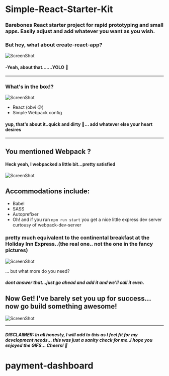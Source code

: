 # Simple-React-Starter-Kit

### Barebones React starter project for rapid prototyping and small apps. Easily adjust and add whatever you want as you wish.

### But hey, what about create-react-app?
![ScreenShot](https://media.giphy.com/media/y65VoOlimZaus/giphy.gif)
#### -Yeah, about that.......YOLO 🤔

---

### What's in the box!? 
![ScreenShot](https://media.giphy.com/media/jeDNRwEp5iQve/giphy.gif)

- React (obvi 😜)
- Simple Webpack config

#### yup, that's about it..quick and dirty 🤠... add whatever else your heart desires

---

## You mentioned Webpack ?

#### Heck yeah, I webpacked a little bit...pretty satisfied
![ScreenShot](https://media.giphy.com/media/ZiDnfvNB4PjVu/giphy.gif)

## Accommodations include:
  - Babel
  - SASS
  - Autoprefixer
  - Oh! and if you run `npm run start` you get a nice little express dev server curtousy of webpack-dev-server
  
### pretty much equivalent to the continental breakfast at the Holiday Inn Express..(the real one.. not the one in the fancy pictures)
![ScreenShot](https://i0.bookcdn.com/data/Photos/Big/64/6449/6449405/Holiday-Inn-Express-Cleveland-Vermilion-photos-Restaurant.JPEG)

... but what more do you need?
##### dont answer that...just go ahead and add it and we'll call it even.

## Now Get! I've **barely** set you up for success... now go build something awesome!
![ScreenShot](https://media.giphy.com/media/Y6AwlIxIW3Qkg/giphy.gif)

---
##### DISCLAIMER: In all honesty, I will add to this as I feel fit for my development needs... this was just a sanity check for me..I hope you enjoyed the GIFS... Cheers! 🍻
# payment-dashboard

